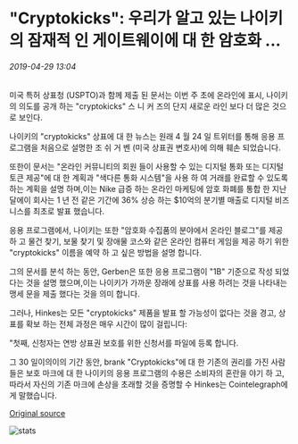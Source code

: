 # "Cryptokicks": 우리가 알고 있는 나이키의 잠재적 인 게이트웨이에 대 한 암호화 ...

###### 2019-04-29 13:04

미국 특허 상표청 (USPTO)과 함께 제출 된 문서는 이번 주 초에 온라인에 표시, 나이키의 의도를 공개 하는 "cryptokicks" 스 니 커 즈의 단지 새로운 라인 보다 더 많은 것으로 보인다.

나이키의 "cryptokicks" 상표에 대 한 뉴스는 원래 4 월 24 일 트위터를 통해 응용 프로그램을 처음으로 설명한 조 쉬 거 벤 (미국 상표권 변호사)에 의해 훼손 되었습니다.

또한이 문서는 "온라인 커뮤니티의 회원 들이 사용할 수 있는 디지털 통화 또는 디지털 토큰 제공"에 대 한 계획과 "색다른 통화 시스템"을 사용 하 여 거래를 완료할 수 있도록 하는 계획을 설명 하며,이는 Nike 급증 하는 온라인 마케팅에 암호 화폐를 통합 한 지난 달에이 회사는 1 년 전 같은 기간에 36% 상승 하는 $10억의 분기별 매출로 디지털 비즈니스를 최초로 발표 했습니다.

응용 프로그램에서, 나이키는 또한 "암호화 수집품의 분야에서 온라인 블로그"를 제공 하 고 물건 찾기, 보물 찾기 및 장애물 코스와 같은 온라인 컴퓨터 게임을 제공 하기 위한 "cryptokicks" 이름을 예약 하 고 싶은 방법을 설명 합니다.

그의 문서를 분석 하는 동안, Gerben은 또한 응용 프로그램이 "1B" 기준으로 작성 되었다는 것을 설명 했으며,이는 나이키가 가까운 장래에 상표를 사용 하려는 것을 나타내는 맹세 문을 제출 했다는 것을 의미 합니다.

그러나, Hinkes는 모든 "cryptokicks" 제품을 발표 할 가능성이 없다는 것을 경고, 상표를 확보 하는 전체 과정은 매우 시간이 많이 걸립니다:

"첫째, 신청자는 연방 상표권 보호를 위한 신청서를 파일에 등록 합니다.

그 30 일이의이의 기간 동안, brank "Cryptokicks"에 대 한 기존의 권리를 가진 사람들은 보호 마크에 대 한 나이키의 응용 프로그램의 수용은 소비자의 혼란을 야기 하 고, 따라서 자신의 기존 마크에 손상을 초래할 것을 증명할 수 Hinkes는 Cointelegraph에 게 말했습니다.

[Original source](https://cointelegraph.com/news/cryptokicks-what-we-know-about-nikes-potential-gateway-into-crypto)

![stats](https://c.statcounter.com/11760860/0/a89fa40b/1/ "stats")